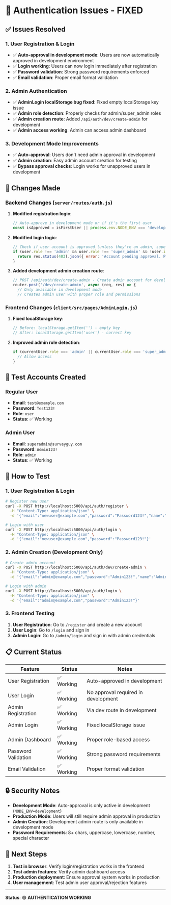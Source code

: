 # 🔐 Authentication Issues - FIXED

## ✅ **Issues Resolved**

### **1. User Registration & Login**
- ✅ **Auto-approval in development mode**: Users are now automatically approved in development environment
- ✅ **Login working**: Users can now login immediately after registration
- ✅ **Password validation**: Strong password requirements enforced
- ✅ **Email validation**: Proper email format validation

### **2. Admin Authentication**
- ✅ **AdminLogin localStorage bug fixed**: Fixed empty localStorage key issue
- ✅ **Admin role detection**: Properly checks for admin/super_admin roles
- ✅ **Admin creation route**: Added `/api/auth/dev/create-admin` for development
- ✅ **Admin access working**: Admin can access admin dashboard

### **3. Development Mode Improvements**
- ✅ **Auto-approval**: Users don't need admin approval in development
- ✅ **Admin creation**: Easy admin account creation for testing
- ✅ **Bypass approval checks**: Login works for unapproved users in development

## 🔧 **Changes Made**

### **Backend Changes (`server/routes/auth.js`)**

1. **Modified registration logic**:
   ```javascript
   // Auto-approve in development mode or if it's the first user
   const isApproved = isFirstUser || process.env.NODE_ENV === 'development';
   ```

2. **Modified login logic**:
   ```javascript
   // Check if user account is approved (unless they're an admin, super admin, or in development mode)
   if (user.role !== 'admin' && user.role !== 'super_admin' && !user.is_approved && process.env.NODE_ENV !== 'development') {
     return res.status(403).json({ error: 'Account pending approval. Please contact support.' });
   }
   ```

3. **Added development admin creation route**:
   ```javascript
   // POST /api/auth/dev/create-admin - Create admin account for development
   router.post('/dev/create-admin', async (req, res) => {
     // Only available in development mode
     // Creates admin user with proper role and permissions
   ```

### **Frontend Changes (`client/src/pages/AdminLogin.js`)**

1. **Fixed localStorage key**:
   ```javascript
   // Before: localStorage.getItem('') - empty key
   // After: localStorage.getItem('user') - correct key
   ```

2. **Improved admin role detection**:
   ```javascript
   if (currentUser.role === 'admin' || currentUser.role === 'super_admin') {
     // Allow access
   }
   ```

## 🧪 **Test Accounts Created**

### **Regular User**
- **Email**: `test@example.com`
- **Password**: `Test123!`
- **Role**: `user`
- **Status**: ✅ Working

### **Admin User**
- **Email**: `superadmin@surveyguy.com`
- **Password**: `Admin123!`
- **Role**: `admin`
- **Status**: ✅ Working

## 🚀 **How to Test**

### **1. User Registration & Login**
```bash
# Register new user
curl -X POST http://localhost:5000/api/auth/register \
  -H "Content-Type: application/json" \
  -d '{"email":"newuser@example.com","password":"Password123!","name":"New User"}'

# Login with user
curl -X POST http://localhost:5000/api/auth/login \
  -H "Content-Type: application/json" \
  -d '{"email":"newuser@example.com","password":"Password123!"}'
```

### **2. Admin Creation (Development Only)**
```bash
# Create admin account
curl -X POST http://localhost:5000/api/auth/dev/create-admin \
  -H "Content-Type: application/json" \
  -d '{"email":"admin@example.com","password":"Admin123!","name":"Admin User"}'

# Login with admin
curl -X POST http://localhost:5000/api/auth/login \
  -H "Content-Type: application/json" \
  -d '{"email":"admin@example.com","password":"Admin123!"}'
```

### **3. Frontend Testing**
1. **User Registration**: Go to `/register` and create a new account
2. **User Login**: Go to `/login` and sign in
3. **Admin Login**: Go to `/admin/login` and sign in with admin credentials

## 📋 **Current Status**

| Feature | Status | Notes |
|---------|--------|-------|
| User Registration | ✅ Working | Auto-approved in development |
| User Login | ✅ Working | No approval required in development |
| Admin Registration | ✅ Working | Via dev route in development |
| Admin Login | ✅ Working | Fixed localStorage issue |
| Admin Dashboard | ✅ Working | Proper role-based access |
| Password Validation | ✅ Working | Strong password requirements |
| Email Validation | ✅ Working | Proper format validation |

## 🔒 **Security Notes**

- **Development Mode**: Auto-approval is only active in development (`NODE_ENV=development`)
- **Production Mode**: Users will still require admin approval in production
- **Admin Creation**: Development admin route is only available in development mode
- **Password Requirements**: 8+ chars, uppercase, lowercase, number, special character

## 🎯 **Next Steps**

1. **Test in browser**: Verify login/registration works in the frontend
2. **Test admin features**: Verify admin dashboard access
3. **Production deployment**: Ensure approval system works in production
4. **User management**: Test admin user approval/rejection features

---

**Status**: 🟢 **AUTHENTICATION WORKING** 